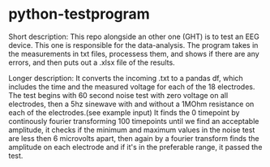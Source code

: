 # python-testprogram
Short description:
This repo alongside an other one (GHT) is to test an EEG device. This one is responsible for the data-analysis.
The program takes in the measurements in txt files, processess them, and shows if there are any errors, and then puts out a .xlsx file of the results.

Longer description:
It converts the incoming .txt to a pandas df, which includes the time and the measured voltage for each of the 18 electrodes.
The test begins with 60 second noise test with zero voltage on all electrodes, then a 5hz sinewave with and without a 1MOhm resistance on each of the electrodes.(see example input)
It finds the 0 timepoint by continously fourier transforming 100 timepoints until we find an acceptable amplitude, it checks if the minimum and maximum values in the noise test are less then 6 microvolts apart, then again by a fourier transform finds the amplitude on each electrode and if it's in the preferable range, it passed the test.
